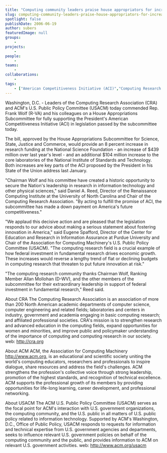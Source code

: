 ```yaml
---
title: "Computing community leaders praise house appropriators for increasing research funding to aid competitiveness"
slug: computing-community-leaders-praise-house-appropriators-for-increasing-research-funding-to-aid-competitiveness
spotlight: false
publishDate: 2006-06-19
author: subers
featuredImage: null
groups:
    - 
projects:
    - 
people:
    - 
teams: 
    - 
collaborations:
    - 
tags:
    - ["American Competitiveness Initiative (ACI)","Computing Research Association (CRA)"]
---
```

Washington, D.C. - Leaders of the Computing Research Association (CRA) and ACM's U.S. Public Policy Committee (USACM) today commended Rep. Frank Wolf (R-VA) and his colleagues on a House Appropriations Subcommittee for fully supporting the President's American Competitiveness Initiative (ACI) in legislation passed by the subcommittee today. <!--more-->

The bill, approved by the House Appropriations Subcommittee for Science, State, Justice and Commerce, would provide an 8 percent increase in research funding at the National Science Foundation - an increase of $439 million over last year's level - and an additional $104 million increase to the core laboratories of the National Institute of Standards and Technology. Both increases are key parts of the ACI proposed by the President in his State of the Union address last January.

"Chairman Wolf and his committee have created a historic opportunity to secure the Nation's leadership in research in information technology and other physical sciences," said Daniel A. Reed, Director of the Renaissance Computing Institute at the University of North Carolina and Chair of the Computing Research Association. "By acting to fulfill the promise of ACI, the subcommittee has made a down payment on America's future competitiveness."

"We applaud this decisive action and are pleased that the legislation responds to our advice about making a serious statement about fostering innovation in America," said Eugene Spafford, Director of the Center for Education and Research in Information Assurance at Purdue University and Chair of the Association for Computing Machinery's U.S. Public Policy Committee (USACM). "The computing research field is a crucial example of how federal investment in fundamental research drives economic growth. These increases would reverse a lengthy trend of flat or declining budgets in computing research that threaten to put future innovation at risk."

"The computing research community thanks Chairman Wolf, Ranking Member Allan Mollohan (D-WV), and the other members of the subcommittee for their extraordinary leadership in support of federal investment in fundamental research," Reed said.

<span class="head3">About CRA </span>
The Computing Research Association is an association of more than 200 North American academic departments of computer science, computer engineering and related fields; laboratories and centers in industry, government and academia engaging in basic computing research; and affiliated professional societies. CRA's mission is to strengthen research and advanced education in the computing fields, expand opportunities for women and minorities, and improve public and policymaker understanding of the importance of computing and computing research in our society. web: http://cra.org

<span class="head3">About ACM </span>
ACM, the Association for Computing Machinery http://www.acm.org, is an educational and scientific society uniting the world's computing educators, researchers and professionals to inspire dialogue, share resources and address the field's challenges. ACM strengthens the profession's collective voice through strong leadership, promotion of the highest standards, and recognition of technical excellence. ACM supports the professional growth of its members by providing opportunities for life-long learning, career development, and professional networking.

<span class="head3">About USACM </span>
The ACM U.S. Public Policy Committee (USACM) serves as the focal point for ACM's interaction with U.S. government organizations, the computing community, and the U.S. public in all matters of U.S. public policy related to information technology. Supported by ACM's Washington, D.C., Office of Public Policy, USACM responds to requests for information and technical expertise from U.S. government agencies and departments, seeks to influence relevant U.S. government policies on behalf of the computing community and the public, and provides information to ACM on relevant U.S. government activities. web: http://www.acm.org/usacm
